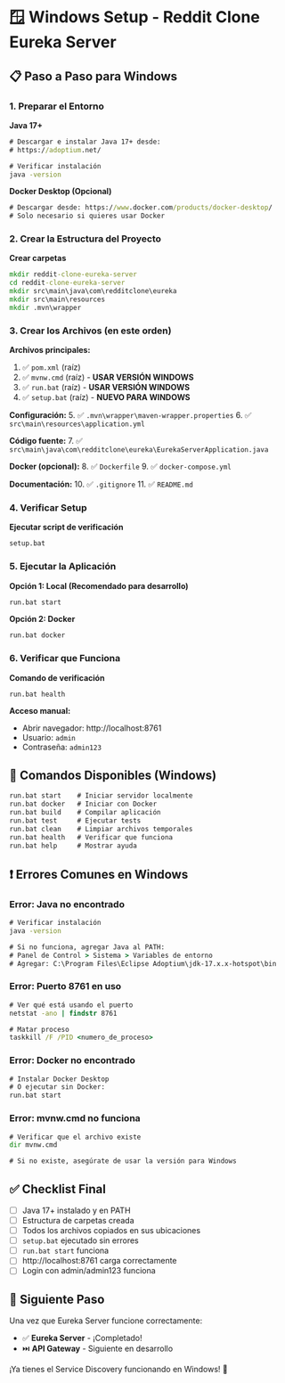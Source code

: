 # 🪟 Windows Setup - Reddit Clone Eureka Server

## 📋 Paso a Paso para Windows

### 1. Preparar el Entorno

**Java 17+**
```cmd
# Descargar e instalar Java 17+ desde:
# https://adoptium.net/

# Verificar instalación
java -version
```

**Docker Desktop (Opcional)**
```cmd
# Descargar desde: https://www.docker.com/products/docker-desktop/
# Solo necesario si quieres usar Docker
```

### 2. Crear la Estructura del Proyecto

**Crear carpetas**
```cmd
mkdir reddit-clone-eureka-server
cd reddit-clone-eureka-server
mkdir src\main\java\com\redditclone\eureka
mkdir src\main\resources
mkdir .mvn\wrapper
```

### 3. Crear los Archivos (en este orden)

**Archivos principales:**
1. ✅ `pom.xml` (raíz)
2. ✅ `mvnw.cmd` (raíz) - **USAR VERSIÓN WINDOWS**
3. ✅ `run.bat` (raíz) - **USAR VERSIÓN WINDOWS**
4. ✅ `setup.bat` (raíz) - **NUEVO PARA WINDOWS**

**Configuración:**
5. ✅ `.mvn\wrapper\maven-wrapper.properties`
6. ✅ `src\main\resources\application.yml`

**Código fuente:**
7. ✅ `src\main\java\com\redditclone\eureka\EurekaServerApplication.java`

**Docker (opcional):**
8. ✅ `Dockerfile`
9. ✅ `docker-compose.yml`

**Documentación:**
10. ✅ `.gitignore`
11. ✅ `README.md`

### 4. Verificar Setup

**Ejecutar script de verificación**
```cmd
setup.bat
```

### 5. Ejecutar la Aplicación

**Opción 1: Local (Recomendado para desarrollo)**
```cmd
run.bat start
```

**Opción 2: Docker**
```cmd
run.bat docker
```

### 6. Verificar que Funciona

**Comando de verificación**
```cmd
run.bat health
```

**Acceso manual:**
- Abrir navegador: http://localhost:8761
- Usuario: `admin`
- Contraseña: `admin123`

## 🔧 Comandos Disponibles (Windows)

```cmd
run.bat start    # Iniciar servidor localmente
run.bat docker   # Iniciar con Docker
run.bat build    # Compilar aplicación
run.bat test     # Ejecutar tests
run.bat clean    # Limpiar archivos temporales
run.bat health   # Verificar que funciona
run.bat help     # Mostrar ayuda
```

## ❗ Errores Comunes en Windows

### Error: Java no encontrado
```cmd
# Verificar instalación
java -version

# Si no funciona, agregar Java al PATH:
# Panel de Control > Sistema > Variables de entorno
# Agregar: C:\Program Files\Eclipse Adoptium\jdk-17.x.x-hotspot\bin
```

### Error: Puerto 8761 en uso
```cmd
# Ver qué está usando el puerto
netstat -ano | findstr 8761

# Matar proceso
taskkill /F /PID <numero_de_proceso>
```

### Error: Docker no encontrado
```cmd
# Instalar Docker Desktop
# O ejecutar sin Docker:
run.bat start
```

### Error: mvnw.cmd no funciona
```cmd
# Verificar que el archivo existe
dir mvnw.cmd

# Si no existe, asegúrate de usar la versión para Windows
```

## ✅ Checklist Final

- [ ] Java 17+ instalado y en PATH
- [ ] Estructura de carpetas creada
- [ ] Todos los archivos copiados en sus ubicaciones
- [ ] `setup.bat` ejecutado sin errores
- [ ] `run.bat start` funciona
- [ ] http://localhost:8761 carga correctamente
- [ ] Login con admin/admin123 funciona

## 🎯 Siguiente Paso

Una vez que Eureka Server funcione correctamente:
- ✅ **Eureka Server** - ¡Completado!
- ⏭️ **API Gateway** - Siguiente en desarrollo

¡Ya tienes el Service Discovery funcionando en Windows! 🎉
